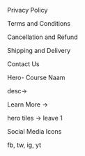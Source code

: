 Privacy Policy

Terms and Conditions

Cancellation and Refund

Shipping and Delivery

Contact Us

Hero- Course Naam


desc->


Learn More ->


hero tiles -> leave 1

Social Media Icons






fb,
tw,
ig,
yt
